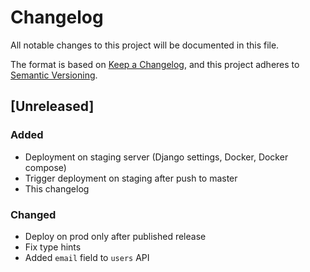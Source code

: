 # Changelog

All notable changes to this project will be documented in this file.

The format is based on [Keep a Changelog](https://keepachangelog.com/en/1.0.0/),
and this project adheres to [Semantic Versioning](https://semver.org/spec/v2.0.0.html).

## [Unreleased]

### Added

- Deployment on staging server (Django settings, Docker, Docker compose)
- Trigger deployment on staging after push to master
- This changelog

### Changed

- Deploy on prod only after published release
- Fix type hints
- Added `email` field to `users` API
